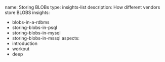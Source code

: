name: Storing BLOBs
type: insights-list
description: How different vendors store BLOBS
insights:
  - blobs-in-a-rdbms
  - storing-blobs-in-psql
  - storing-blobs-in-mysql
  - storing-blobs-in-mssql
aspects:
  - introduction
  - workout
  - deep
